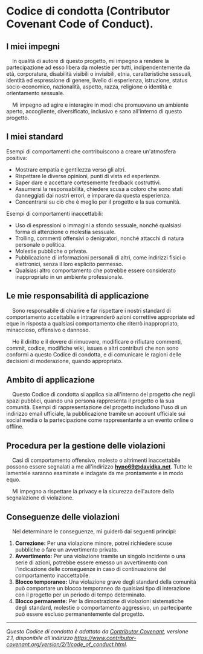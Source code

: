 # Codice di condotta (Contributor Covenant Code of Conduct).

## I miei impegni

&nbsp;&nbsp;&nbsp;&nbsp;In qualità di autore di questo progetto, mi impegno a rendere la partecipazione ad esso libera da molestie per tutti, indipendentemente da età, corporatura, disabilità visibili o invisibili, etnia, caratteristiche sessuali, identità ed espressione di genere, livello di esperienza, istruzione, status socio-economico, nazionalità, aspetto, razza, religione o identità e orientamento sessuale.

&nbsp;&nbsp;&nbsp;&nbsp;Mi impegno ad agire e interagire in modi che promuovano un ambiente aperto, accogliente, diversificato, inclusivo e sano all'interno di questo progetto.

## I miei standard

Esempi di comportamenti che contribuiscono a creare un'atmosfera positiva:

*   Mostrare empatia e gentilezza verso gli altri.
*   Rispettare le diverse opinioni, punti di vista ed esperienze.
*   Saper dare e accettare cortesemente feedback costruttivi.
*   Assumersi la responsabilità, chiedere scusa a coloro che sono stati danneggiati dai nostri errori, e imparare da questa esperienza.
*   Concentrarsi su ciò che è meglio per il progetto e la sua comunità.

Esempi di comportamenti inaccettabili:

*   Uso di espressioni o immagini a sfondo sessuale, nonché qualsiasi forma di attenzione o molestia sessuale.
*   Trolling, commenti offensivi o denigratori, nonché attacchi di natura personale o politica.
*   Molestie pubbliche o private.
*   Pubblicazione di informazioni personali di altri, come indirizzi fisici o elettronici, senza il loro esplicito permesso.
*   Qualsiasi altro comportamento che potrebbe essere considerato inappropriato in un ambiente professionale.

## Le mie responsabilità di applicazione

&nbsp;&nbsp;&nbsp;&nbsp;Sono responsabile di chiarire e far rispettare i nostri standard di comportamento accettabile e intraprenderò azioni correttive appropriate ed eque in risposta a qualsiasi comportamento che riterrò inappropriato, minaccioso, offensivo o dannoso.

&nbsp;&nbsp;&nbsp;&nbsp;Ho il diritto e il dovere di rimuovere, modificare o rifiutare commenti, commit, codice, modifiche wiki, issues e altri contributi che non sono conformi a questo Codice di condotta, e di comunicare le ragioni delle decisioni di moderazione, quando appropriato.

## Ambito di applicazione

&nbsp;&nbsp;&nbsp;&nbsp;Questo Codice di condotta si applica sia all'interno del progetto che negli spazi pubblici, quando una persona rappresenta il progetto o la sua comunità. Esempi di rappresentazione del progetto includono l'uso di un indirizzo email ufficiale, la pubblicazione tramite un account ufficiale sui social media o la partecipazione come rappresentante a un evento online o offline.

## Procedura per la gestione delle violazioni

&nbsp;&nbsp;&nbsp;&nbsp;Casi di comportamento offensivo, molesto o altrimenti inaccettabile possono essere segnalati a me all'indirizzo **hypo69@davidka.net**. Tutte le lamentele saranno esaminate e indagate da me prontamente e in modo equo.

&nbsp;&nbsp;&nbsp;&nbsp;Mi impegno a rispettare la privacy e la sicurezza dell'autore della segnalazione di violazione.

## Conseguenze delle violazioni

&nbsp;&nbsp;&nbsp;&nbsp;Nel determinare le conseguenze, mi guiderò dai seguenti principi:

1.  **Correzione:** Per una violazione minore, potrei richiedere scuse pubbliche o fare un avvertimento privato.
2.  **Avvertimento:** Per una violazione tramite un singolo incidente o una serie di azioni, potrebbe essere emesso un avvertimento con l'indicazione delle conseguenze in caso di continuazione del comportamento inaccettabile.
3.  **Blocco temporaneo:** Una violazione grave degli standard della comunità può comportare un blocco temporaneo da qualsiasi tipo di interazione con il progetto per un periodo di tempo determinato.
4.  **Blocco permanente:** Per la dimostrazione di violazioni sistematiche degli standard, molestie o comportamento aggressivo, un partecipante può essere escluso permanentemente dal progetto.

---
*Questo Codice di condotta è adattato da [Contributor Covenant](https://www.contributor-covenant.org), versione 2.1, disponibile all'indirizzo https://www.contributor-covenant.org/version/2/1/code_of_conduct.html.*